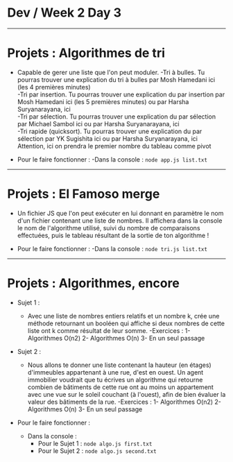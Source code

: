# Dev / Week 2 Day 3

---

# Projets : Algorithmes de tri

- Capable de gerer une liste que l'on peut moduler.
  -Tri à bulles. Tu pourras trouver une explication du tri à bulles par Mosh Hamedani ici (les 4 premières minutes)  
  -Tri par insertion. Tu pourras trouver une explication du par insertion par Mosh Hamedani ici (les 5 premières minutes) ou par Harsha Suryanarayana, ici  
  -Tri par sélection. Tu pourras trouver une explication du par sélection par Michael Sambol ici ou par Harsha Suryanarayana, ici  
  -Tri rapide (quicksort). Tu pourras trouver une explication du par sélection par YK Sugishita ici ou par Harsha Suryanarayana, ici  
    Attention, ici on prendra le premier nombre du tableau comme pivot  
 
- Pour le faire fonctionner : 
  -Dans la console : ```node app.js list.txt```

---

# Projets : El Famoso merge

- Un fichier JS que l'on peut exécuter en lui donnant en paramètre le nom d'un fichier contenant une liste de nombres. Il affichera dans la console le nom de l'algorithme utilisé, suivi du nombre de comparaisons effectuées, puis le tableau résultant de la sortie de ton algorithme !

- Pour le faire fonctionner : 
  -Dans la console : ```node tri.js list.txt```

---

# Projets : Algorithmes, encore

- Sujet 1 :
  - Avec une liste de nombres entiers relatifs et un nombre k, crée une méthode retournant un booléen qui affiche si deux nombres de cette liste ont k comme résultat de leur somme.
    -Exercices : 
      1- Algorithmes O(n2)
      2- Algorithmes O(n)
      3- En un seul passage

- Sujet 2 : 
  - Nous allons te donner une liste contenant la hauteur (en étages) d'immeubles appartenant à une rue, d'est en ouest. Un agent immobilier voudrait que tu écrives un algorithme qui retourne combien de bâtiments de cette rue ont au moins un appartement avec une vue sur le soleil couchant (à l'ouest), afin de bien évaluer la valeur des bâtiments de la rue.
    -Exercices : 
      1- Algorithmes O(n2)
      2- Algorithmes O(n)
      3- En un seul passage

- Pour le faire fonctionner :
  - Dans la console :
    - Pour le Sujet 1 : ```node algo.js first.txt```
    - Pour le Sujet 2 : ```node algo.js second.txt```

